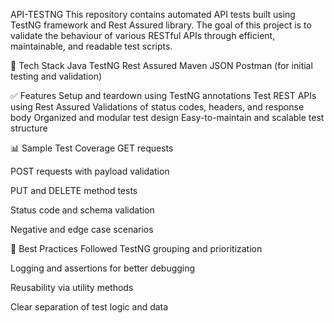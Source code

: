 API-TESTNG
This repository contains automated API tests built using TestNG framework and Rest Assured library. 
The goal of this project is to validate the behaviour of various RESTful APIs through efficient, maintainable, and readable test scripts.

🧰 Tech Stack
Java
TestNG
Rest Assured
Maven
JSON
Postman (for initial testing and validation)

✅ Features
Setup and teardown using TestNG annotations
Test REST APIs using Rest Assured
Validations of status codes, headers, and response body
Organized and modular test design
Easy-to-maintain and scalable test structure

📊 Sample Test Coverage
GET requests

POST requests with payload validation

PUT and DELETE method tests

Status code and schema validation

Negative and edge case scenarios

📌 Best Practices Followed
TestNG grouping and prioritization

Logging and assertions for better debugging

Reusability via utility methods

Clear separation of test logic and data
